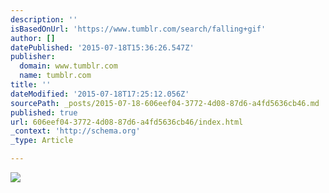 ```yaml
---
description: ''
isBasedOnUrl: 'https://www.tumblr.com/search/falling+gif'
author: []
datePublished: '2015-07-18T15:36:26.547Z'
publisher:
  domain: www.tumblr.com
  name: tumblr.com
title: ''
dateModified: '2015-07-18T17:25:12.056Z'
sourcePath: _posts/2015-07-18-606eef04-3772-4d08-87d6-a4fd5636cb46.md
published: true
url: 606eef04-3772-4d08-87d6-a4fd5636cb46/index.html
_context: 'http://schema.org'
_type: Article

---
```

![](https://38.media.tumblr.com/b0c9276433381ff075cb06f545762176/tumblr_mj1m3jJEX21qkakwoo1_500.gif)